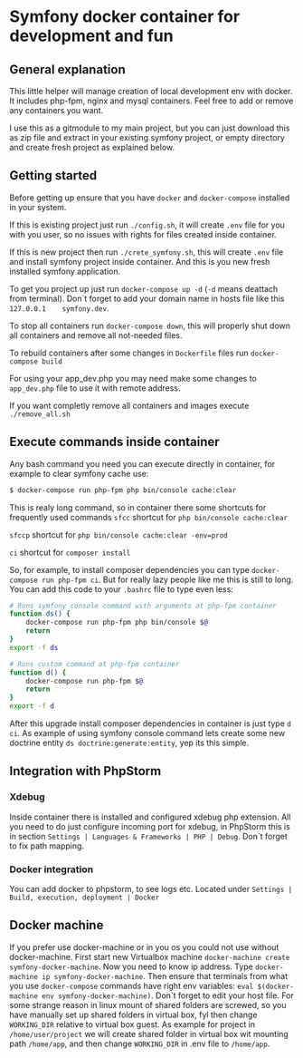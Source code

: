 # Symfony docker container for development and fun
## General explanation
This little helper will manage creation of local development env with docker. It includes
php-fpm, nginx and mysql containers. Feel free to add or remove any containers you want.

I use this as a gitmodule to my main project, but you can just download this as zip file 
and extract in your existing symfony project, or empty directory and create fresh project
as explained below.
## Getting started
Before getting up ensure that you have `docker` and `docker-compose` installed in your
system.

If this is existing project just run `./config.sh`, it will create `.env`
file for you with you user, so no issues with rights for files created inside container.

If this is new project then run `./crete_symfony.sh`, this will create `.env` file and install symfony project inside container.
And this is you new fresh installed symfony application.
 
To get you project up just run `docker-compose up -d` (`-d` means deattach from terminal). 
Don\`t forget to add your domain name in hosts file like this `127.0.0.1    symfony.dev`.
  
To stop all containers run `docker-compose down`, this will properly shut down all containers
and remove all not-needed files.
 
To rebuild containers after some changes in `Dockerfile` files run `docker-compose build`

For using your app_dev.php you may need make some changes to `app_dev.php` file to use it with
remote address.

If you want completly remove all containers and images execute `./remove_all.sh`

## Execute commands inside container
Any bash command you need you can execute directly in container, for example to clear
symfony cache use: 
```bash
$ docker-compose run php-fpm php bin/console cache:clear
```
This is realy long command, so in container there some shortcuts for frequently used commands
`sfcc` shortcut for `php bin/console cache:clear`

`sfccp` shortcut for `php bin/console cache:clear -env=prod`

`ci` shortcut for `composer install`

So, for example, to install composer dependencies you can type `docker-compose run php-fpm ci`.
But for really lazy people like me this is still to long. You can add this code to your 
`.bashrc` file to type even less:
```bash
# Runs symfony console command with arguments at php-fpm container
function ds() {
	docker-compose run php-fpm php bin/console $@
	return
}
export -f ds

# Runs custom command at php-fpm container
function d() {
	docker-compose run php-fpm $@
	return
}
export -f d
```
After this upgrade install composer dependencies in container is just type `d ci`. As 
example of using symfony console command lets create some new doctrine entity
`ds doctrine:generate:entity`, yep its this simple.

## Integration with PhpStorm
### Xdebug
Inside container there is installed and configured xdebug php extension. All you need to do
just configure incoming port for xdebug, in PhpStorm this is in section
`Settings | Languages & Frameworks | PHP | Debug`. Don\`t forget to fix path mapping. 

### Docker integration
You can add docker to phpstorm, to see logs etc. Located under
`Settings | Build, execution, deployment | Docker`

## Docker machine
If you prefer use docker-machine or in you os you could not use without docker-machine.
First start new Virtualbox machine `docker-machine create symfony-docker-machine`. Now you need to know 
ip address. Type `docker-machine ip symfony-docker-machine`. Then ensure that terminals
from what you use `docker-compose` commands have right env variables: 
`eval $(docker-machine env symfony-docker-machine)`. Don\`t forget to edit your host file.
For some strange reason in linux mount of shared folders are screwed, so you have
manually set up shared folders in virtual box, fyl then change `WORKING_DIR` relative to
virtual box guest. As example for project in `/home/user/project` we will create shared
folder in virtual box wit mounting path `/home/app`, and then change `WORKING_DIR` in .env
file to `/home/app`.